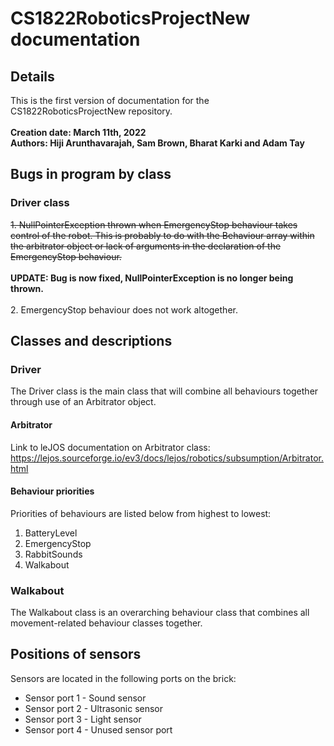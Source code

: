 # CS1822RoboticsProjectNew documentation
## Details
This is the first version of documentation for the CS1822RoboticsProjectNew repository.
<br>
<br>
<b>Creation date: March 11th, 2022</b>
<br>
<b>Authors: Hiji Arunthavarajah, Sam Brown, Bharat Karki and Adam Tay</b>
## Bugs in program by class
### Driver class
~~1. NullPointerException thrown when EmergencyStop behaviour takes control of the robot. This is probably to do with the Behaviour array within the arbitrator object or lack of arguments in the declaration of the EmergencyStop behaviour.~~<br><br><b>UPDATE: Bug is now fixed, NullPointerException is no longer being thrown.</b><br><br>
2. EmergencyStop behaviour does not work altogether.
## Classes and descriptions
### Driver
The Driver class is the main class that will combine all behaviours together through use of an Arbitrator object.
#### Arbitrator
Link to leJOS documentation on Arbitrator class: https://lejos.sourceforge.io/ev3/docs/lejos/robotics/subsumption/Arbitrator.html
#### Behaviour priorities
Priorities of behaviours are listed below from highest to lowest:
1. BatteryLevel
2. EmergencyStop
3. RabbitSounds
4. Walkabout
### Walkabout
The Walkabout class is an overarching behaviour class that combines all movement-related behaviour classes together.
## Positions of sensors
Sensors are located in the following ports on the brick:
* Sensor port 1 - Sound sensor
* Sensor port 2 - Ultrasonic sensor
* Sensor port 3 - Light sensor
* Sensor port 4 - Unused sensor port
